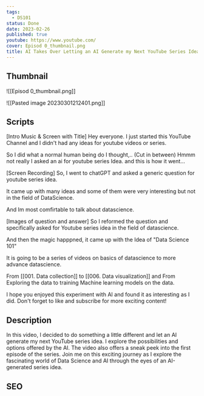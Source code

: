 ```yaml
---
tags:
  - DS101
status: Done
date: 2023-02-26
published: true
youtube: https://www.youtube.com/
cover: Episod 0_thumbnail.png
title: AI Takes Over Letting an AI Generate my Next YouTube Series Idea | Episode 0
---
```

## Thumbnail
![[Episod 0_thumbnail.png]]

![[Pasted image 20230301212401.png]]

## Scripts
[Intro Music & Screen with Title]
Hey everyone. I just started this YouTube Channel and I didn't had any ideas for youtube videos or series. 

So I did what a normal human being do I thought,.. (Cut in between)
Hmmm not really
I asked an ai for youtube series Idea. and this is how it went...

[Screen Recording]
So, I went to chatGPT and asked a generic question for youtube series idea. 

It came up with many ideas and some of them were very interesting but not in the field of DataScience. 

And Im most comfirtable to talk about datascience.


[Images of question and answer]
So I reformed the question and specifically asked for Youtube series idea in the field of datascience.

And then the magic happpned,  it came up with the Idea of "Data Science 101"

It is going to be a series of videos on basics of datascience to more advance datascience.

From [[001. Data collection]]  to [[006. Data visualization]]  and From Exploring the data to training Machine learning models on the data. 

I hope you enjoyed this experiment with AI and found it as interesting as I did. Don't forget to like and subscribe for more exciting content!

## Description
In this video, I decided to do something a little different and let an AI generate my next YouTube series idea. I explore the possibilities and options offered by the AI. The video also offers a sneak peek into the first episode of the series. Join me on this exciting journey as I explore the fascinating world of Data Science and AI through the eyes of an AI-generated series idea.

## SEO





